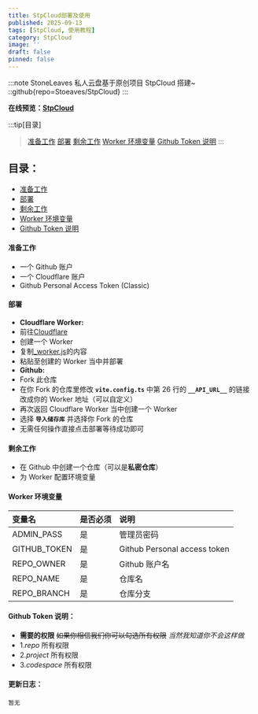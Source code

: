 ```yaml
---
title: StpCloud部署及使用
published: 2025-09-13
tags: [StpCloud, 使用教程]
category: StpCloud
image: ''
draft: false
pinned: false
---
```


:::note
StoneLeaves 私人云盘基于原创项目 StpCloud 搭建~
::github{repo=Stoeaves/StpCloud}
:::

**在线预览：[StpCloud](https://file.seave.top)**

:::tip[目录]
> [准备工作](#准备工作)
> [部署](#部署)
> [剩余工作](#剩余工作)
> [Worker 环境变量](#worker-环境变量)
> [Github Token 说明](#github-token-说明)
:::

## 目录：

- [准备工作](#准备工作)
- [部署](#部署)
- [剩余工作](#剩余工作)
- [Worker 环境变量](#worker-环境变量)
- [Github Token 说明](#github-token-说明)

#### 准备工作

- 一个 Github 账户
- 一个 Cloudflare 账户
- Github Personal Access Token (Classic)

#### 部署

- **Cloudflare Worker:**
- 前往[Cloudflare](https://dash.cloudflare.com)
- 创建一个 Worker
- 复制[\_worker.js](https://github.com/Stoeaves/StpCloud/blob/main/_worker.js)的内容
- 粘贴至创建的 Worker 当中并部署
- **Github:**
- Fork 此仓库
- 在你 Fork 的仓库里修改 **`vite.config.ts`** 中第 26 行的 **`__API_URL__`** 的链接改成你的 Worker 地址（可以自定义）
- 再次返回 Cloudflare Worker 当中创建一个 Worker
- 选择 **`导入储存库`** 并选择你 Fork 的仓库
- 无需任何操作直接点击部署等待成功即可

#### 剩余工作

- 在 Github 中创建一个仓库（可以是**私密仓库**）
- 为 Worker 配置环境变量

#### Worker 环境变量

| 变量名       | 是否必须 | 说明                         |
| :----------- | :------- | :--------------------------- |
| ADMIN_PASS   | 是       | 管理员密码                   |
| GITHUB_TOKEN | 是       | Github Personal access token |
| REPO_OWNER   | 是       | Github 账户名                |
| REPO_NAME    | 是       | 仓库名                       |
| REPO_BRANCH  | 是       | 仓库分支                     |

#### Github Token 说明：

- **需要的权限** ~~如果你相信我们你可以勾选所有权限~~ _当然我知道你不会这样做_
- 1._repo_ 所有权限
- 2._project_ 所有权限
- 3._codespace_ 所有权限

#### 更新日志：

`暂无`
